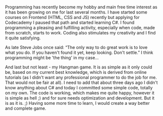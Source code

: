 Programming has recently become my hobby and main free time interest as it has been growing on me for last several months. I have started some courses on Frontend (HTML, CSS and JS) recently but applying for Codecademy I paused that path and started learning C#. I found programming a pleasing and fulfilling activity, especially when code, made from scratch, starts to work. Coding also stimulates my creativity and I find it quite satisfying. 

As late Steve Jobs once said: “The only way to do great work is to love what you do. If you haven't found it yet, keep looking. Don't settle.” I think programming might be 'the thing' in my case...

And last but not least - my Hangman game. It is as simple as it only could be, based on my current best knowledge, which is derived from online tutorials (as I didn't want any professional programmer to do the job for me. That would not be fair at all). I need to add that about three days ago I didn't know anything about C# and today I committed some simple code, totally on my own. The code is working, which makes me quite happy, however it is simple as hell ;) and for sure needs optimization and development. But it is as it is. ;) Having some more time to learn, I would create a way better and complete game.
